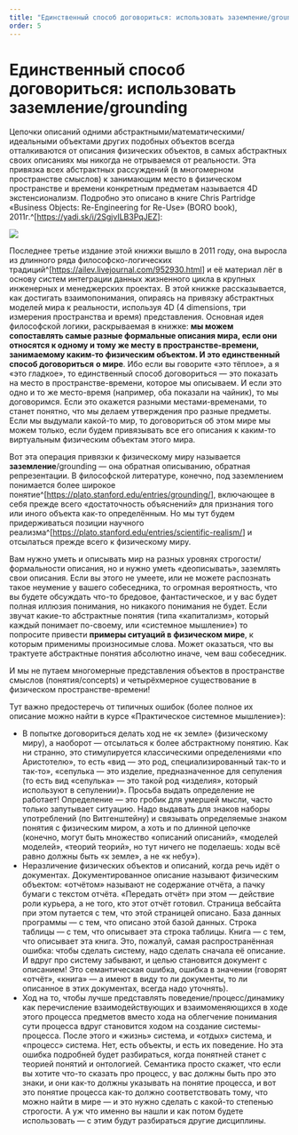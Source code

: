 ```yaml
---
title: "Единственный способ договориться: использовать заземление/grounding"
order: 5
---
```


# Единственный способ договориться: использовать заземление/grounding

Цепочки описаний одними абстрактными/математическими/идеальными объектами других подобных объектов всегда отталкиваются от описания физических объектов, в самых абстрактных своих описаниях мы никогда не отрываемся от реальности. Эта привязка всех абстрактных рассуждений (в многомерном пространстве смыслов) к занимающим место в физическом пространстве и времени конкретным предметам называется 4D экстенсионализм. Подробно это описано в книге Chris Partridge «Business Objects: Re-Engineering for Re-Use» (BORO book), 2011г.^[<https://yadi.sk/i/2SgjvILB3PqJEZ>]:

![](/ru/professional/intellect-stack/28.png)

Последнее третье издание этой книжки вышло в 2011 году, она выросла из длинного ряда философско-логических традиций^[<https://ailev.livejournal.com/952930.html>] и её материал лёг в основу систем интеграции данных жизненного цикла в крупных инженерных и менеджерских проектах. В этой книжке рассказывается, как достигать взаимопонимания, опираясь на привязку абстрактных моделей мира к реальности, используя 4D (4 dimensions, три измерения пространства и время) представления. Основная идея философской логики, раскрываемая в книжке: **мы можем сопоставлять самые разные формальные описания мира, если они относятся к одному и тому же месту в пространстве-времени, занимаемому каким-то физическим объектом. И это единственный способ договориться** **о мире**. Ибо если вы говорите «это тёплое», а я «это гладкое», то единственный способ договориться — это показать на место в пространстве-времени, которое мы описываем. И если это одно и то же место-время (например, оба показали на чайник), то мы договоримся. Если это окажется разными местами-временами, то станет понятно, что мы делаем утверждения про разные предметы. Если мы выдумали какой-то мир, то договориться об этом мире мы можем только, если будем привязывать все его описания к каким-то виртуальным физическим объектам этого мира.

Вот эта операция привязки к физическому миру называется **заземление**/grounding — она обратная описыванию, обратная репрезентации. В философской литературе, конечно, под заземлением понимается более широкое понятие^[<https://plato.stanford.edu/entries/grounding/>], включающее в себя прежде всего «достаточность объяснений» для признания того или иного объекта как-то определённым. Но мы тут будем придерживаться позиции научного реализма^[<https://plato.stanford.edu/entries/scientific-realism/>] и отсылаться прежде всего к физическому миру.

Вам нужно уметь и описывать мир на разных уровнях строгости/формальности описания, но и нужно уметь «деописывать», заземлять свои описания. Если вы этого не умеете, или не можете распознать такое неумение у вашего собеседника, то огромная вероятность, что вы будете обсуждать что-то бредовое, фантастическое, и у вас будет полная иллюзия понимания, но никакого понимания не будет. Если звучат какие-то абстрактные понятия (типа «капитализм», который каждый понимает по-своему, или «системное мышление») то попросите привести **примеры ситуаций в физическом мире**, к которым применимы произносимые слова. Может оказаться, что вы трактуете абстрактные понятия абсолютно иначе, чем ваш собеседник.

И мы не путаем многомерные представления объектов в пространстве смыслов (понятия/concepts) и четырёхмерное существование в физическом пространстве-времени!

Тут важно предостеречь от типичных ошибок (более полное их описание можно найти в курсе «Практическое системное мышление»):

* В попытке договориться делать ход не «к земле» (физическому миру), а наоборот — отсылаться к более абстрактному понятию. Как ни странно, это стимулируется классическими определениями «по Аристотелю», то есть «вид — это род, специализированный так-то и так-то», «сепулька — это изделие, предназначенное для сепуления (то есть вид «сепулька» — это такой род «изделия», который используют в сепулении)». Просьба выдать определение не работает! Определение — это гробик для умершей мысли, часто только запутывает ситуацию. Надо выдавать для знаков наборы употреблений (по Витгенштейну) и связывать определяемые знаком понятия с физическим миром, а хоть и по длинной цепочке (конечно, могут быть множество «описаний описаний», «моделей моделей», «теорий теорий», но тут ничего не поделаешь: ходы всё равно должны быть «к земле», а не «к небу»).
* Неразличение физических объектов и описаний, когда речь идёт о документах. Документированное описание называют физическим объектом: «отчётом» называют не содержание отчёта, а пачку бумаги с текстом отчёта. «Передать отчёт» при этом — действие роли курьера, а не того, кто этот отчёт готовил. Страница вебсайта при этом путается с тем, что этой страницей описано. База данных программы — с тем, что описано этой базой данных. Строка таблицы — с тем, что описывает эта строка таблицы. Книга — с тем, что описывает эта книга. Это, пожалуй, самая распространённая ошибка: чтобы сделать систему, надо сделать сначала её описание. И вдруг про систему забывают, и целью становится документ с описанием! Это семантическая ошибка, ошибка в значении (говорят «отчёт», «книга» — а имеют в виду то ли документы, то ли описанное в этих документах, всегда надо уточнять).
* Ход на то, чтобы лучше представлять поведение/процесс/динамику как перечисление взаимодействующих и взаимоменяющихся в ходе этого процесса предметов вместо хода на облегчение понимания сути процесса вдруг становится ходом на создание системы-процесса. После этого и «жизнь» система, и «отдых» система, и «процесс» система. Нет, есть объекты, и есть их поведение. Но эта ошибка подробней будет разбираться, когда понятней станет с теорией понятий и онтологией. Семантика просто скажет, что если вы хотите что-то сказать про процесс, у вас должны быть про это знаки, и они как-то должны указывать на понятие процесса, и вот это понятие процесса как-то должно соответствовать тому, что можно найти в мире — и это нужно сделать с какой-то степенью строгости. А уж что именно вы нашли и как потом будете использовать — с этим будут разбираться другие дисциплины.